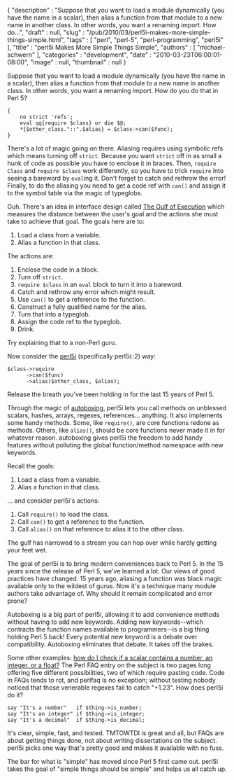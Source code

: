 {
   "description" : "Suppose that you want to load a module dynamically (you have the name in a scalar), then alias a function from that module to a new name in another class. In other words, you want a renaming import. How do...",
   "draft" : null,
   "slug" : "/pub/2010/03/perl5i-makes-more-simple-things-simple.html",
   "tags" : [
      "perl",
      "perl-5",
      "perl-programming",
      "perl5i"
   ],
   "title" : "perl5i Makes More Simple Things Simple",
   "authors" : [
      "michael-schwern"
   ],
   "categories" : "development",
   "date" : "2010-03-23T06:00:01-08:00",
   "image" : null,
   "thumbnail" : null
}



Suppose that you want to load a module dynamically (you have the name in a scalar), then alias a function from that module to a new name in another class. In other words, you want a renaming import. How do you do that in Perl 5?

    {
        no strict 'refs';
        eval qq{require $class} or die $@;
        *{$other_class."::".$alias} = $class->can($func);
    }

There's a lot of magic going on there. Aliasing requires using symbolic refs which means turning off `strict`. Because you want `strict` off in as small a hunk of code as possible you have to enclose it in braces. Then, `require Class` and `require $class` work differently, so you have to trick `require` into seeing a bareword by `eval`ing it. Don't forget to catch and rethrow the error! Finally, to do the aliasing you need to get a code ref with `can()` and assign it to the symbol table via the magic of typeglobs.

Guh. There's an idea in interface design called [The Gulf of Execution](http://www.usabilityfirst.com/glossary/gulf-of-execution/) which measures the distance between the user's goal and the actions she must take to achieve that goal. The goals here are to:

1.  Load a class from a variable.
2.  Alias a function in that class.

The actions are:

1.  Enclose the code in a block.
2.  Turn off `strict`.
3.  `require $class` in an `eval` block to turn it into a bareword.
4.  Catch and rethrow any error which might result.
5.  Use `can()` to get a reference to the function.
6.  Construct a fully qualified name for the alias.
7.  Turn that into a typeglob.
8.  Assign the code ref to the typeglob.
9.  Drink.

Try explaining that to a non-Perl guru.

Now consider the [perl5i](http://search.cpan.org/perldoc?perl5i) (specifically perl5i::2) way:

    $class->require
          ->can($func)
          ->alias($other_class, $alias);

Release the breath you've been holding in for the last 15 years of Perl 5.

Through the magic of [autoboxing](http://search.cpan.org/perldoc?autobox), perl5i lets you call methods on unblessed scalars, hashes, arrays, regexes, references... anything. It also implements some handy methods. Some, like `require()`, are core functions redone as methods. Others, like `alias()`, should be core functions never made it in for whatever reason. autoboxing gives perl5i the freedom to add handy features without polluting the global function/method namespace with new keywords.

Recall the goals:

1.  Load a class from a variable.
2.  Alias a function in that class.

... and consider perl5i's actions:

1.  Call `require()` to load the class.
2.  Call `can()` to get a reference to the function.
3.  Call `alias()` on that reference to alias it to the other class.

The gulf has narrowed to a stream you can hop over while hardly getting your feet wet.

The goal of perl5i is to bring modern conveniences back to Perl 5. In the 15 years since the release of Perl 5, we've learned a lot. Our views of good practices have changed. 15 years ago, aliasing a function was black magic available only to the wildest of gurus. Now it's a technique many module authors take advantage of. Why should it remain complicated and error prone?

Autoboxing is a big part of perl5i, allowing it to add convenience methods without having to add new keywords. Adding new keywords--which contracts the function names available to programmers--is a big thing holding Perl 5 back! Every potential new keyword is a debate over compatibility. Autoboxing eliminates that debate. It takes off the brakes.

Some other examples: [how do I check if a scalar contains a number, an integer, or a float?](http://perldoc.perl.org/perlfaq4.html#How-do-I-determine-whether-a-scalar-is-a-number/whole/integer/float?) The Perl FAQ entry on the subject is two pages long offering five different possibilities, two of which require pasting code. Code in FAQs tends to rot, and perlfaq is no exception; without testing nobody noticed that those venerable regexes fail to catch "+1.23". How does perl5i do it?

    say "It's a number"   if $thing->is_number;
    say "It's an integer" if $thing->is_integer;
    say "It's a decimal"  if $thing->is_decimal;

It's clear, simple, fast, and tested. TMTOWTDI is great and all, but FAQs are about getting things done, not about writing dissertations on the subject. perl5i picks one way that's pretty good and makes it available with no fuss.

The bar for what is "simple" has moved since Perl 5 first came out. perl5i takes the goal of "simple things should be simple" and helps us all catch up.
